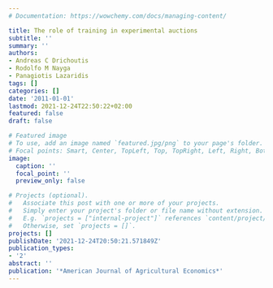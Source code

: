 ```yaml
---
# Documentation: https://wowchemy.com/docs/managing-content/

title: The role of training in experimental auctions
subtitle: ''
summary: ''
authors:
- Andreas C Drichoutis
- Rodolfo M Nayga
- Panagiotis Lazaridis
tags: []
categories: []
date: '2011-01-01'
lastmod: 2021-12-24T22:50:22+02:00
featured: false
draft: false

# Featured image
# To use, add an image named `featured.jpg/png` to your page's folder.
# Focal points: Smart, Center, TopLeft, Top, TopRight, Left, Right, BottomLeft, Bottom, BottomRight.
image:
  caption: ''
  focal_point: ''
  preview_only: false

# Projects (optional).
#   Associate this post with one or more of your projects.
#   Simply enter your project's folder or file name without extension.
#   E.g. `projects = ["internal-project"]` references `content/project/deep-learning/index.md`.
#   Otherwise, set `projects = []`.
projects: []
publishDate: '2021-12-24T20:50:21.571849Z'
publication_types:
- '2'
abstract: ''
publication: '*American Journal of Agricultural Economics*'
---
```

